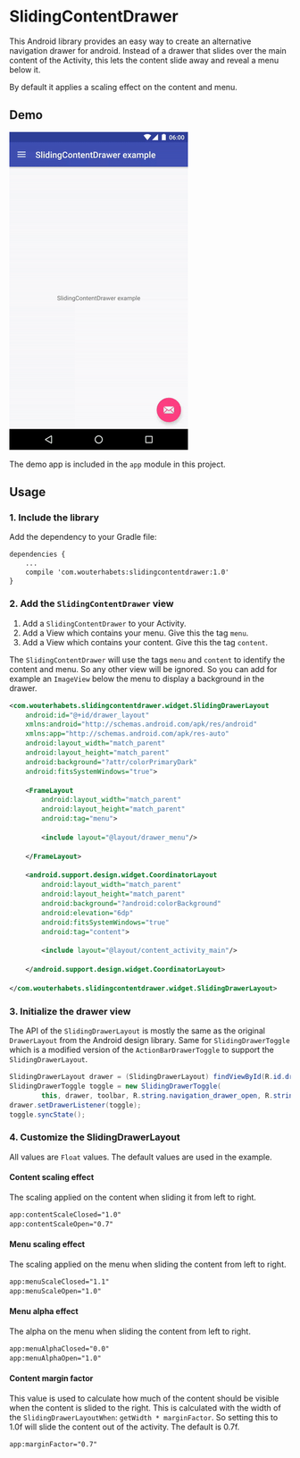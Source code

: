 # SlidingContentDrawer

This Android library provides an easy way to create an alternative navigation
drawer for android. Instead of a drawer that slides over the main content of
the Activity, this lets the content slide away and reveal a menu below it.

By default it applies a scaling effect on the content and menu.

## Demo
![Demo](/demo.gif?raw=true)

The demo app is included in the `app` module in this project.

## Usage

### 1. Include the library
Add the dependency to your Gradle file:
```
dependencies {
    ...
    compile 'com.wouterhabets:slidingcontentdrawer:1.0'
}
```

### 2. Add the `SlidingContentDrawer` view

1. Add a `SlidingContentDrawer` to your Activity.
2. Add a View which contains your menu. Give this the tag `menu`.
3. Add a View which contains your content. Give this the tag `content`.

The `SlidingContentDrawer` will use the tags `menu` and `content` to identify the content and menu. So any other view will be ignored. So you can add for example an `ImageView` below the menu to display a background in the drawer.

```xml
<com.wouterhabets.slidingcontentdrawer.widget.SlidingDrawerLayout
    android:id="@+id/drawer_layout"
    xmlns:android="http://schemas.android.com/apk/res/android"
    xmlns:app="http://schemas.android.com/apk/res-auto"
    android:layout_width="match_parent"
    android:layout_height="match_parent"
    android:background="?attr/colorPrimaryDark"
    android:fitsSystemWindows="true">

    <FrameLayout
        android:layout_width="match_parent"
        android:layout_height="match_parent"
        android:tag="menu">

        <include layout="@layout/drawer_menu"/>

    </FrameLayout>

    <android.support.design.widget.CoordinatorLayout
        android:layout_width="match_parent"
        android:layout_height="match_parent"
        android:background="?android:colorBackground"
        android:elevation="6dp"
        android:fitsSystemWindows="true"
        android:tag="content">

        <include layout="@layout/content_activity_main"/>

    </android.support.design.widget.CoordinatorLayout>

</com.wouterhabets.slidingcontentdrawer.widget.SlidingDrawerLayout>
```

### 3. Initialize the drawer view

The API of the `SlidingDrawerLayout` is mostly the same as the original `DrawerLayout` from the Android design library. Same for `SlidingDrawerToggle` which is a modified version of the `ActionBarDrawerToggle` to support the `SlidingDrawerLayout`.

```Java
SlidingDrawerLayout drawer = (SlidingDrawerLayout) findViewById(R.id.drawer_layout);
SlidingDrawerToggle toggle = new SlidingDrawerToggle(
        this, drawer, toolbar, R.string.navigation_drawer_open, R.string.navigation_drawer_close);
drawer.setDrawerListener(toggle);
toggle.syncState();
```

### 4. Customize the SlidingDrawerLayout

All values are `Float` values. The default values are used in the example.

#### Content scaling effect
The scaling applied on the content when sliding it from left to right.
```xml
app:contentScaleClosed="1.0"
app:contentScaleOpen="0.7"
```

#### Menu scaling effect
The scaling applied on the menu when sliding the content from left to right.
```xml
app:menuScaleClosed="1.1"
app:menuScaleOpen="1.0"
```

#### Menu alpha effect
The alpha on the menu when sliding the content from left to right.
```xml
app:menuAlphaClosed="0.0"
app:menuAlphaOpen="1.0"
```

#### Content margin factor
This value is used to calculate how much of the content should be visible when the content is slided to the right. This is calculated with the width of the `SlidingDrawerLayoutWhen`: `getWidth * marginFactor`. So setting this to 1.0f will slide the content out of the activity. The default is 0.7f.

```xml
app:marginFactor="0.7"
```
